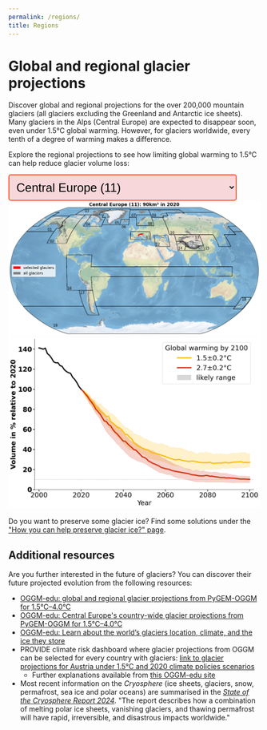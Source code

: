 ```yaml
---
permalink: /regions/
title: Regions
---
```

# Global and regional glacier projections

<div>
    <p>Discover global and regional projections for the over 200,000 mountain glaciers (all glaciers excluding the Greenland and Antarctic ice sheets). Many glaciers in the Alps (Central Europe) are expected to disappear soon, even under 1.5°C global warming. However, for glaciers worldwide, every tenth of a degree of warming makes a difference.</p>
    <p>Explore the regional projections to see how limiting global warming to 1.5°C can help reduce glacier volume loss:</p>
 </div>
<!-- Removed that part fornow.<div style="display: flex; align-items: flex-start; flex-wrap: wrap;">
  <div style="flex: 1; margin-right: 20px; min-width: 300px;">
</div>
-->
<!-- Dropdown to select region -->

<div>
<select id="regionSelect" style="font-size: 24px; padding: 10px; border: 2px solid #FF5733; border-radius: 5px; background-color: #f8d7da; width: auto; min-width: 200px;">
  <option value="RGI11" selected>Central Europe (11)</option>
  <option value="global">Global</option>
  <option value="RGI01">Alaska (01)</option>
  <option value="RGI02">Western Canada and U.S. (02)</option>
  <option value="RGI03">Arctic Canada North (03)</option>
  <option value="RGI04">Arctic Canada South (04)</option>
  <option value="RGI05">Greenland Periphery (05)</option>
  <option value="RGI06">Iceland (06)</option>
  <option value="RGI07">Svalbard (07)</option>
  <option value="RGI08">Scandinavia (08)</option>
  <option value="RGI09">Russian Arctic (09)</option>
  <option value="RGI10">North Asia (10)</option>
  <option value="RGI12">Caucasus and Middle East (12)</option>
  <option value="RGI13">Central Asia (13)</option>
  <option value="RGI14">South Asia West (14)</option>
  <option value="RGI15">South Asia East (15)</option>
  <option value="RGI13-14-15">High-Mountain Asia (13-14-15)</option>
  <option value="RGI16">Low Latitudes (16)</option>
  <option value="RGI17">Southern Andes (17)</option>
  <option value="RGI18">New Zealand (18)</option>
  <option value="RGI19">Subantarctic and Antarctic Islands (19)</option>
</select>

<!-- Image containers for both figures -->
<img id="worldmapImage" src="/assets/images/volume_evolution_regions/RGI11_worldmap_en.png" alt="Map of selected glaciers" />
<img id="complexImage" src="/assets/images/volume_evolution_regions/RGI11_complex_en.png" alt="Volume evolution of glaciers in Central Europe for 1.5°C and 2.7°C." />

<!-- Add responsive CSS -->
<style>
  @media (max-width: 768px) {
    div[style*="display: flex"] {
      flex-direction: column; /* Stack items vertically */
    }
    div[style*="margin-right: 20px"] {
      margin-right: 0; /* Remove the right margin for text */
    }
  }
</style>

<script>
  document.getElementById("regionSelect").addEventListener("change", function() {
    var selectedRegion = this.value;
    
    // Get both image elements
    var worldmapImage = document.getElementById("worldmapImage");
    var complexImage = document.getElementById("complexImage");
    
    // Update world map image source
    worldmapImage.src = "/assets/images/volume_evolution_regions/" + selectedRegion + "_worldmap_en.png";
    worldmapImage.alt = "Map of selected glaciers in " + selectedRegion;

    // Update complex model image source
    complexImage.src = "/assets/images/volume_evolution_regions/" + selectedRegion + "_complex_en.png";
    complexImage.alt = "Volume evolution of glaciers in " + selectedRegion + " for 1.5°C and 2.7°C.";
  });
</script>


</div>





Do you want to preserve some glacier ice? Find some solutions under the <a href="{{ site.baseurl }}/preserve/">"How you can help preserve glacier ice?" page</a>.

## Additional resources
Are you further interested in the future of glaciers? You can discover their future projected evolution from the following resources: 
- [OGGM-edu: global and regional glacier projections from PyGEM-OGGM for 1.5°C–4.0°C](https://edu.oggm.org/en/latest/global_future_glacier-app_rounce_delta_T_en.html)
- [OGGM-edu: Central Europe's country-wide glacier projections from PyGEM-OGGM for 1.5°C–4.0°C](https://edu.oggm.org/en/latest/alps_future-app_rounce_delta_T_en.html)
- [OGGM-edu: Learn about the world’s glaciers location, climate, and the ice they store](https://bokeh.oggm.org/explorer/app)
- PROVIDE climate risk dashboard where glacier projections from OGGM can be selected for every country with glaciers: [link to glacier projections for Austria under 1.5°C and 2020 climate policies scenarios](https://climate-risk-dashboard.climateanalytics.org/impacts/explore?indicator=glacier-volume&geography=AUT&scenarios[0]=curpol&time=annual&reference=present-day-2020&spatial=area)
    - Further explanations available from [this OGGM-edu site](https://edu.oggm.org/en/latest/provide_dashboard.html)
- Most recent information on the *Cryosphere* (ice sheets, glaciers, snow, permafrost, sea ice and polar oceans) are summarised in the [*State of the Cryosphere Report 2024*](https://iccinet.org/statecryo24/). "The report describes how a combination of melting polar ice sheets, vanishing glaciers, and thawing permafrost will have rapid, irreversible, and disastrous impacts worldwide."

